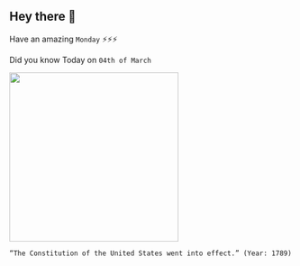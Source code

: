 ## Hey there 👋
Have an amazing `Monday` ⚡⚡⚡

Did you know Today on `04th of March`
 
 [<img src="https://i.ytimg.com/vi/tsMT0BjaUtg/hqdefault.jpg" width="300" />](https://www.history.com/this-day-in-history/u-s-constitution-ratified#:~:text=As%20dictated%20by%20Article%20VII,nine%20of%20the%2013%20states.&text=On%20June%2021%2C%201788%2C%20New,begin%20on%20March%204%2C%201789.) 
 ```
“The Constitution of the United States went into effect.” (Year: 1789)
```
